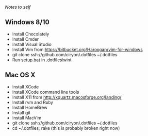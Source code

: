 *Notes to self*

## Windows 8/10
* Install Chocolately
* Install Cmder
* Install Visual Studio
* Install Vim from https://bitbucket.org/Haroogan/vim-for-windows
* git clone ssh://github.com/ciryon/.dotfiles ~/.dotfiles
* Run setup.bat in .dotfiles\win\



## Mac OS X
* Install XCode
* Install XCode command line tools
* Install X11 from http://xquartz.macosforge.org/landing/
* Install rvm and Ruby
* Install HomeBrew
* Install git
* Install MacVim
* git clone ssh://github.com/ciryon/.dotfiles ~/.dotfiles
* cd ~/.dotfiles; rake (this is probably broken right now)


